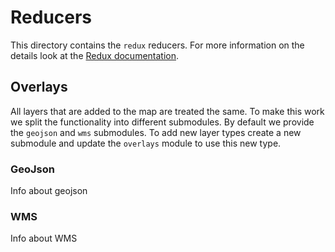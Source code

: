 # Reducers

This directory contains the `redux` reducers. For more information on the details look at the [Redux documentation](https://redux.js.org/).

## Overlays

All layers that are added to the map are treated the same. To make this work we split
the functionality into different submodules. By default we provide the `geojson` and `wms`
submodules.
To add new layer types create a new submodule and update the `overlays` module to use this new type.

### GeoJson

Info about geojson

### WMS

Info about WMS